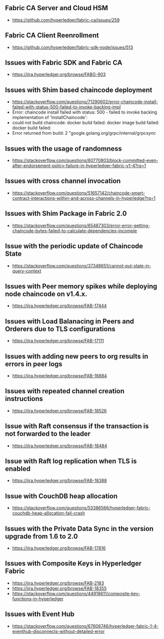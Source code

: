 ## Fabric CA Server and Cloud HSM
- https://github.com/hyperledger/fabric-ca/issues/259

## Fabric CA Client Reenrollment
- https://github.com/hyperledger/fabric-sdk-node/issues/513

## Issues with Fabric SDK and Fabric CA
- https://jira.hyperledger.org/browse/FABG-903

## Issues with Shim based chaincode deployment
- https://stackoverflow.com/questions/71290602/error-chaincode-install-failed-with-status-500-failed-to-invoke-backing-impl
- Error: chaincode install failed with status: 500 - failed to invoke backing implementation of 'InstallChaincode': 
- could not build chaincode: docker build failed: docker image build failed: docker build failed: 
- Error returned from build: 2 "google.golang.org/grpc/internal/grpcsync 

## Issues with the usage of randomness
- https://stackoverflow.com/questions/60770803/block-committed-even-after-endorsement-policy-failure-in-hyperledger-fabric-v1-4?rq=1

## Issues with cross channel invocation
- https://stackoverflow.com/questions/51657142/chaincode-smart-contract-interactions-within-and-across-channels-in-hyperledge?rq=1

## Issues with Shim Package in Fabric 2.0
- https://stackoverflow.com/questions/65487303/error-error-getting-chaincode-bytes-failed-to-calculate-dependencies-incomple

## Issue with the periodic update of Chaincode State
- https://stackoverflow.com/questions/37348651/cannot-put-state-in-query-context

## Issues with Peer memory spikes while deploying node chaincode on v1.4.x. 
- https://jira.hyperledger.org/browse/FAB-17444

## Issues with Load Balanacing in Peers and Orderers due to TLS configurations
- https://jira.hyperledger.org/browse/FAB-17111

## Issues with adding new peers to org results in errors in peer logs
- https://jira.hyperledger.org/browse/FAB-16884

## Issues with repeated channel creation instructions
- https://jira.hyperledger.org/browse/FAB-18526

## Issue with Raft consensus if the transaction is not forwarded to the leader
- https://jira.hyperledger.org/browse/FAB-18484

## Issue with Raft log replication when TLS is enabled
- https://jira.hyperledger.org/browse/FAB-18388

## Issue with CouchDB heap allocation
- https://stackoverflow.com/questions/53386566/hyperledger-fabric-couchdb-heap-allocation-fail-crash

## Issues with the Private Data Sync in the version upgrade from 1.6 to 2.0
- https://jira.hyperledger.org/browse/FAB-17816

## Issues with Composite Keys in Hyperledger Fabric
- https://jira.hyperledger.org/browse/FAB-2183
- https://jira.hyperledger.org/browse/FAB-18355
- https://stackoverflow.com/questions/44918611/composite-key-functions-in-hyperledger

## Issues with Event Hub
- https://stackoverflow.com/questions/67606746/hyperledger-fabric-1-4-eventhub-disconnects-without-detailed-error
